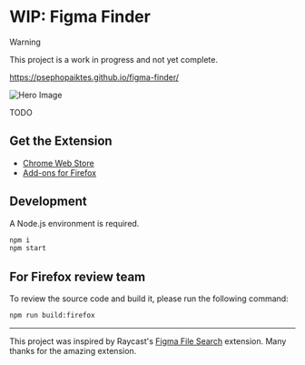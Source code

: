 # WIP: Figma Finder

> [!WARNING]
> This project is a work in progress and not yet complete.

https://psephopaiktes.github.io/figma-finder/

![Hero Image](design/cover.png)

TODO

## Get the Extension
* [Chrome Web Store](TODO)
* [Add-ons for Firefox](TODO)
<!-- * [Edge Add-ons](TODO) -->

## Development
A Node.js environment is required.
```zsh
npm i
npm start
```

## For Firefox review team
To review the source code and build it, please run the following command:
```zsh
npm run build:firefox
```

---

This project was inspired by Raycast's [Figma File Search](https://www.raycast.com/michaelschultz/figma-files-raycast-extension) extension. Many thanks for the amazing extension.
